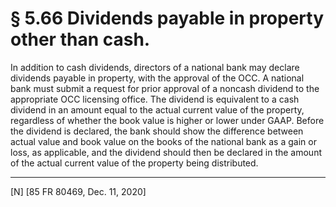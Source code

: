 # § 5.66   Dividends payable in property other than cash.

In addition to cash dividends, directors of a national bank may declare dividends payable in property, with the approval of the OCC. A national bank must submit a request for prior approval of a noncash dividend to the appropriate OCC licensing office. The dividend is equivalent to a cash dividend in an amount equal to the actual current value of the property, regardless of whether the book value is higher or lower under GAAP. Before the dividend is declared, the bank should show the difference between actual value and book value on the books of the national bank as a gain or loss, as applicable, and the dividend should then be declared in the amount of the actual current value of the property being distributed.



---

[N] [85 FR 80469, Dec. 11, 2020]




